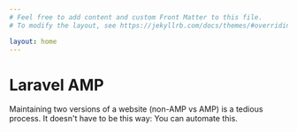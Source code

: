 ```yaml
---
# Feel free to add content and custom Front Matter to this file.
# To modify the layout, see https://jekyllrb.com/docs/themes/#overriding-theme-defaults

layout: home
---
```


# Laravel AMP

Maintaining two versions of a website (non-AMP vs AMP) is a tedious process. It doesn't have to be this way: You can automate this.

